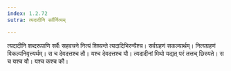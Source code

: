 ```yaml
---
index: 1.2.72
sutra: त्यदादीनि सर्वैर्नित्यम्

---
```

त्यदादीनि शब्दरूपाणि सर्वैः सहवचने नित्यं शिष्यन्ते त्यदादिभिरन्यैश्च। सर्वग्रहणं सकल्यार्थम्। नित्यग्रहणं विकल्पनिवृत्त्यर्थम्। स च देवदत्तश्च तौ। यश्च देवदत्तश्च यौ। त्यदादीनां मिथो यद्यत् परं तत्तच् छिस्यते। स च यश्च यौ। यश्च कश्च कौ।